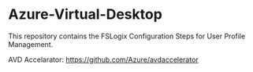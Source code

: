 # Azure-Virtual-Desktop

This repository contains the FSLogix Configuration Steps for User Profile Management.


AVD Accelarator: https://github.com/Azure/avdaccelerator 

